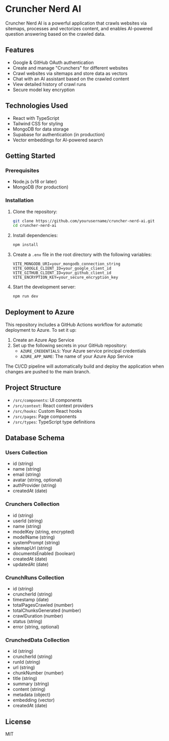 # Cruncher Nerd AI

Cruncher Nerd AI is a powerful application that crawls websites via sitemaps, processes and vectorizes content, and enables AI-powered question answering based on the crawled data.

## Features

- Google & GitHub OAuth authentication
- Create and manage "Crunchers" for different websites
- Crawl websites via sitemaps and store data as vectors
- Chat with an AI assistant based on the crawled content
- View detailed history of crawl runs
- Secure model key encryption

## Technologies Used

- React with TypeScript
- Tailwind CSS for styling
- MongoDB for data storage
- Supabase for authentication (in production)
- Vector embeddings for AI-powered search

## Getting Started

### Prerequisites

- Node.js (v18 or later)
- MongoDB (for production)

### Installation

1. Clone the repository:
   ```bash
   git clone https://github.com/yourusername/cruncher-nerd-ai.git
   cd cruncher-nerd-ai
   ```

2. Install dependencies:
   ```bash
   npm install
   ```

3. Create a `.env` file in the root directory with the following variables:
   ```
   VITE_MONGODB_URI=your_mongodb_connection_string
   VITE_GOOGLE_CLIENT_ID=your_google_client_id
   VITE_GITHUB_CLIENT_ID=your_github_client_id
   VITE_ENCRYPTION_KEY=your_secure_encryption_key
   ```

4. Start the development server:
   ```bash
   npm run dev
   ```

## Deployment to Azure

This repository includes a GitHub Actions workflow for automatic deployment to Azure. To set it up:

1. Create an Azure App Service
2. Set up the following secrets in your GitHub repository:
   - `AZURE_CREDENTIALS`: Your Azure service principal credentials
   - `AZURE_APP_NAME`: The name of your Azure App Service

The CI/CD pipeline will automatically build and deploy the application when changes are pushed to the main branch.

## Project Structure

- `/src/components`: UI components
- `/src/context`: React context providers
- `/src/hooks`: Custom React hooks
- `/src/pages`: Page components
- `/src/types`: TypeScript type definitions

## Database Schema

### Users Collection
- id (string)
- name (string)
- email (string)
- avatar (string, optional)
- authProvider (string)
- createdAt (date)

### Crunchers Collection
- id (string)
- userId (string)
- name (string)
- modelKey (string, encrypted)
- modelName (string)
- systemPrompt (string)
- sitemapUrl (string)
- documentsEnabled (boolean)
- createdAt (date)
- updatedAt (date)

### CrunchRuns Collection
- id (string)
- cruncherId (string)
- timestamp (date)
- totalPagesCrawled (number)
- totalChunksGenerated (number)
- crawlDuration (number)
- status (string)
- error (string, optional)

### CrunchedData Collection
- id (string)
- cruncherId (string)
- runId (string)
- url (string)
- chunkNumber (number)
- title (string)
- summary (string)
- content (string)
- metadata (object)
- embedding (vector)
- createdAt (date)

## License

MIT